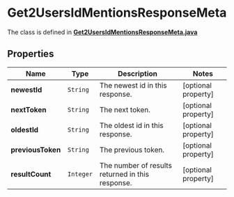 

# Get2UsersIdMentionsResponseMeta

The class is defined in **[Get2UsersIdMentionsResponseMeta.java](../../src/main/java/example/micronaut/model/Get2UsersIdMentionsResponseMeta.java)**

## Properties

Name | Type | Description | Notes
------------ | ------------- | ------------- | -------------
**newestId** | `String` | The newest id in this response. |  [optional property]
**nextToken** | `String` | The next token. |  [optional property]
**oldestId** | `String` | The oldest id in this response. |  [optional property]
**previousToken** | `String` | The previous token. |  [optional property]
**resultCount** | `Integer` | The number of results returned in this response. |  [optional property]







